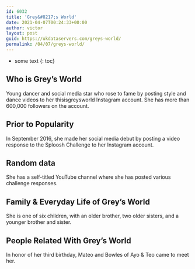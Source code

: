 ```yaml
---
id: 6032
title: 'Grey&#8217;s World'
date: 2021-04-07T00:24:33+00:00
author: victor
layout: post
guid: https://ukdataservers.com/greys-world/
permalink: /04/07/greys-world/
---
```


* some text
{: toc}


## Who is Grey&#8217;s World



Young dancer and social media star who rose to fame by posting style and dance videos to her thisisgreysworld Instagram account. She has more than 600,000 followers on the account.

                
                
                
## Prior to Popularity



In September 2016, she made her social media debut by posting a video response to the Sploosh Challenge to her Instagram account.

                
                
                
## Random data



She has a self-titled YouTube channel where she has posted various challenge responses.

                
                
                
## Family & Everyday Life of Grey&#8217;s World



She is one of six children, with an older brother, two older sisters, and a younger brother and sister.

                
                
                
## People Related With Grey&#8217;s World



In honor of her third birthday, Mateo and Bowles of Ayo & Teo came to meet her.

                
              
            
          
          
          